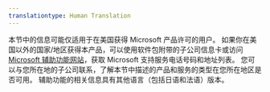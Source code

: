 ```yaml
---
translationtype: Human Translation
---
```

本节中的信息可能仅适用于在美国获得 Microsoft 产品许可的用户。 如果你在美国以外的国家\/地区获得本产品，可以使用软件包附带的子公司信息卡或访问 [Microsoft 辅助功能网站](http://go.microsoft.com/fwlink/?LinkId=8431)，获取 Microsoft 支持服务电话号码和地址列表。 您可以与您所在地的子公司联系，了解本节中描述的产品和服务的类型在您所在地区是否可用。 辅助功能的相关信息具有其他语言（包括日语和法语）版本。